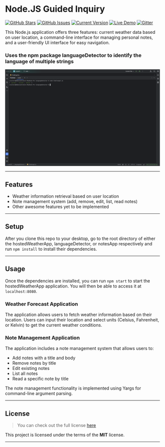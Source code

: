 Node.JS Guided Inquiry
============
[![GitHub Stars](https://img.shields.io/github/stars/IgorAntun/node-chat.svg)](https://github.com/IgorAntun/node-chat/stargazers) [![GitHub Issues](https://img.shields.io/github/issues/IgorAntun/node-chat.svg)](https://github.com/IgorAntun/node-chat/issues) [![Current Version](https://img.shields.io/badge/version-1.0.7-green.svg)](https://github.com/IgorAntun/node-chat) [![Live Demo](https://img.shields.io/badge/demo-online-green.svg)](https://igorantun.com/chat) [![Gitter](https://badges.gitter.im/Join%20Chat.svg)](https://gitter.im/IgorAntun/node-chat?utm_source=badge&utm_medium=badge&utm_campaign=pr-badge)

This Node.js application offers three features: current weather data based on user location, a command-line interface for managing personal notes, and a user-friendly UI interface for easy navigation.
###

### Uses the npm package languageDetector to identify the language of multiple strings

![Chat Preview](./hostedWeatherApp/public/img/test.png)


---

## Features
- Weather information retrieval based on user location
- Note management system (add, remove, edit, list, read notes)
- Other awesome features yet to be implemented



---

## Setup
After you clone this repo to your desktop, go to the root directory of either the hostedWeatherApp, languageDetector, or notesApp respectively and run `npm install` to install their dependencies.

---

## Usage
Once the dependencies are installed, you can run `npm start` to start the hostedWeatherApp application. You will then be able to access it at `localhost:8080`.


### Weather Forecast Application
The application allows users to fetch weather information based on their location. Users can input their location and select units (Celsius, Fahrenheit, or Kelvin) to get the current weather conditions.

### Note Management Application
The application includes a note management system that allows users to:
- Add notes with a title and body
- Remove notes by title
- Edit existing notes
- List all notes
- Read a specific note by title

The note management functionality is implemented using Yargs for command-line argument parsing.

---

## License
>You can check out the full license [here]()

This project is licensed under the terms of the **MIT** license.

---

